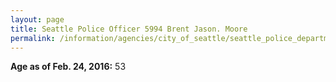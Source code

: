 ```yaml
---
layout: page
title: Seattle Police Officer 5994 Brent Jason. Moore
permalink: /information/agencies/city_of_seattle/seattle_police_department/copbook/5994/
---
```


**Age as of Feb. 24, 2016:** 53
